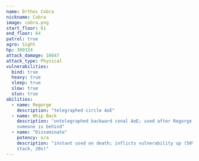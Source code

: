 ```yaml
---
name: Orthos Cobra
nickname: Cobra
image: cobra.png
start_floor: 61
end_floor: 64
patrol: true
agro: Sight
hp: 309324
attack_damage: 10847
attack_type: Physical
vulnerabilities:
  bind: true
  heavy: true
  sleep: true
  slow: true
  stun: true
abilities:
  - name: Regorge
    description: "telegraphed circle AoE"
  - name: Whip Back
    description: "untelegraphed backward conal AoE; used after Regorge if
    someone is behind"
  - name: "Disseminate"
    potency: n/a
    description: "instant used on death; inflicts vulnerability up (50% per
    stack, 20s)"
---
```

